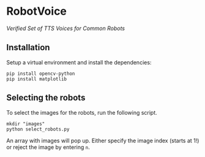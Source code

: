 # RobotVoice
_Verified Set of TTS Voices for Common Robots_


## Installation
Setup a virtual environment and install the dependencies:
```shell
pip install opencv-python
pip install matplotlib
```

## Selecting the robots
To select the images for the robots, run the following script. 
```shell
mkdir "images"
python select_robots.py 
```

An array with images will pop up. Either specify the image index (starts at 1!) or reject the image by entering `n`.